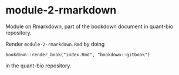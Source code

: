 # module-2-rmarkdown
Module on Rmarkdown, part of the bookdown document in quant-bio repository.

Render `module-2-rmarkdown.Rmd` by doing

`bookdown::render_book("index.Rmd", "bookdown::gitbook")`

in the quant-bio repository.


